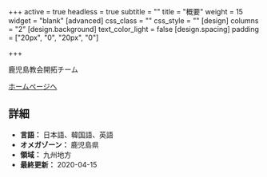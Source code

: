 +++
active = true
headless = true
subtitle = ""
title = "概要"
weight = 15
widget = "blank"
[advanced]
css_class = ""
css_style = ""
[design]
columns = "2"
[design.background]
text_color_light = false
[design.spacing]
padding = ["20px", "0", "20px", "0"]

+++

鹿児島教会開拓チーム

[ホームページへ](http://hopekago.luna.weblife.me/index.html)

## 詳細

* **言語：** 日本語、韓国語、英語
* **オメガゾーン：** 鹿児島県
* **領域：** 九州地方
* **最終更新：** 2020-04-15
